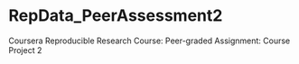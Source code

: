 # RepData_PeerAssessment2
Coursera Reproducible Research Course: Peer-graded Assignment: Course Project 2

